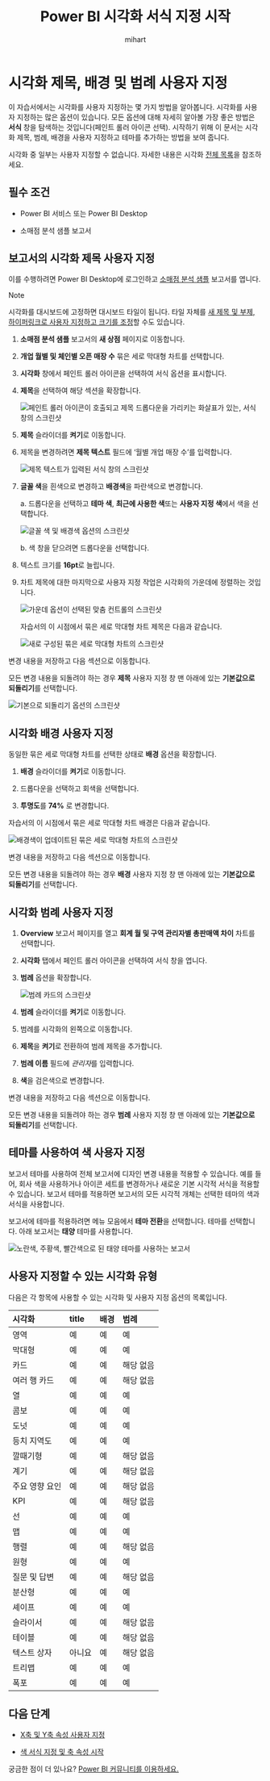 ﻿---
title: Power BI 시각화 서식 지정 시작
description: 시각화 제목, 배경 및 범례 사용자 지정
author: mihart
ms.reviewer: ''
featuredvideoid: IkJda4O7oGs
ms.service: powerbi
ms.subservice: powerbi-desktop
ms.topic: conceptual
ms.date: 03/06/2020
ms.author: mihart
LocalizationGroup: Visualizations
ms.openlocfilehash: 7ff02eb07d4b052892cc80ab4710223d8d302a9f
ms.sourcegitcommit: 7aa0136f93f88516f97ddd8031ccac5d07863b92
ms.translationtype: HT
ms.contentlocale: ko-KR
ms.lasthandoff: 05/05/2020
ms.locfileid: "78893441"
---
# <a name="customize-visualization-titles-backgrounds-and-legends"></a>시각화 제목, 배경 및 범례 사용자 지정

이 자습서에서는 시각화를 사용자 지정하는 몇 가지 방법을 알아봅니다. 시각화를 사용자 지정하는 많은 옵션이 있습니다. 모든 옵션에 대해 자세히 알아볼 가장 좋은 방법은 **서식** 창을 탐색하는 것입니다(페인트 롤러 아이콘 선택). 시작하기 위해 이 문서는 시각화 제목, 범례, 배경을 사용자 지정하고 테마를 추가하는 방법을 보여 줍니다.

시각화 중 일부는 사용자 지정할 수 없습니다. 자세한 내용은 시각화 [전체 목록](#visualization-types-that-you-can-customize)을 참조하세요.


## <a name="prerequisites"></a>필수 조건

- Power BI 서비스 또는 Power BI Desktop

- 소매점 분석 샘플 보고서

## <a name="customize-visualization-titles-in-reports"></a>보고서의 시각화 제목 사용자 지정

이를 수행하려면 Power BI Desktop에 로그인하고 [소매점 분석 샘플](../sample-datasets.md) 보고서를 엽니다.

> [!NOTE]
> 시각화를 대시보드에 고정하면 대시보드 타일이 됩니다. 타일 자체를 [새 제목 및 부제, 하이퍼링크로 사용자 지정하고 크기를 조정](../service-dashboard-edit-tile.md)할 수도 있습니다.

1. **소매점 분석 샘플** 보고서의 **새 상점** 페이지로 이동합니다.

1. **개업 월별 및 체인별 오픈 매장 수** 묶은 세로 막대형 차트를 선택합니다.

1. **시각화** 창에서 페인트 롤러 아이콘을 선택하여 서식 옵션을 표시합니다.

1. **제목**을 선택하여 해당 섹션을 확장합니다.

   ![페인트 롤러 아이콘이 호출되고 제목 드롭다운을 가리키는 화살표가 있는, 서식 창의 스크린샷](media/power-bi-visualization-customize-title-background-and-legend/power-bi-format-menu.png)

1. **제목** 슬라이더를 **켜기**로 이동합니다.

1. 제목을 변경하려면 **제목 텍스트** 필드에 ‘월별 개업 매장 수’를 입력합니다. 

    ![제목 텍스트가 입력된 서식 창의 스크린샷](media/power-bi-visualization-customize-title-background-and-legend/power-bi-title.png)

1. **글꼴 색**을 흰색으로 변경하고 **배경색**을 파란색으로 변경합니다.    

    a. 드롭다운을 선택하고 **테마 색**, **최근에 사용한 색**또는 **사용자 지정 색**에서 색을 선택합니다.
    
    ![글꼴 색 및 배경색 옵션의 스크린샷](media/power-bi-visualization-customize-title-background-and-legend/power-bi-color.png)

    b. 색 창을 닫으려면 드롭다운을 선택합니다.


1. 텍스트 크기를 **16pt**로 늘립니다.

1. 차트 제목에 대한 마지막으로 사용자 지정 작업은 시각화의 가운데에 정렬하는 것입니다.

    ![가운데 옵션이 선택된 맞춤 컨트롤의 스크린샷](media/power-bi-visualization-customize-title-background-and-legend/power-bi-align.png)

    자습서의 이 시점에서 묶은 세로 막대형 차트 제목은 다음과 같습니다.

    ![새로 구성된 묶은 세로 막대형 차트의 스크린샷](media/power-bi-visualization-customize-title-background-and-legend/power-bi-table.png)

변경 내용을 저장하고 다음 섹션으로 이동합니다.

모든 변경 내용을 되돌려야 하는 경우 **제목** 사용자 지정 창 맨 아래에 있는 **기본값으로 되돌리기**를 선택합니다.

![기본으로 되돌리기 옵션의 스크린샷](media/power-bi-visualization-customize-title-background-and-legend/power-bi-revert.png)

## <a name="customize-visualization-backgrounds"></a>시각화 배경 사용자 지정

동일한 묶은 세로 막대형 차트를 선택한 상태로 **배경** 옵션을 확장합니다.

1. **배경** 슬라이더를 **켜기**로 이동합니다.

1. 드롭다운을 선택하고 회색을 선택합니다.

1. **투명도**를 **74%** 로 변경합니다.

자습서의 이 시점에서 묶은 세로 막대형 차트 배경은 다음과 같습니다.

![배경색이 업데이트된 묶은 세로 막대형 차트의 스크린샷](media/power-bi-visualization-customize-title-background-and-legend/power-bi-background.png)

변경 내용을 저장하고 다음 섹션으로 이동합니다.

모든 변경 내용을 되돌려야 하는 경우 **배경** 사용자 지정 창 맨 아래에 있는 **기본값으로 되돌리기**를 선택합니다.

## <a name="customize-visualization-legends"></a>시각화 범례 사용자 지정

1. **Overview** 보고서 페이지를 열고 **회계 월 및 구역 관리자별 총판매액 차이** 차트를 선택합니다.

1. **시각화** 탭에서 페인트 롤러 아이콘을 선택하여 서식 창을 엽니다.

1. **범례** 옵션을 확장합니다.

    ![범례 카드의 스크린샷](media/power-bi-visualization-customize-title-background-and-legend/power-bi-legends.png)

1. **범례** 슬라이더를 **켜기**로 이동합니다.

1. 범례를 시각화의 왼쪽으로 이동합니다.

1. **제목**을 **켜기**로 전환하여 범례 제목을 추가합니다.

1. **범례 이름** 필드에 *관리자*를 입력합니다.

1. **색**을 검은색으로 변경합니다.

변경 내용을 저장하고 다음 섹션으로 이동합니다.

모든 변경 내용을 되돌려야 하는 경우 **범례** 사용자 지정 창 맨 아래에 있는 **기본값으로 되돌리기**를 선택합니다.

## <a name="customize-colors-using-a-theme"></a>테마를 사용하여 색 사용자 지정

보고서 테마를 사용하여 전체 보고서에 디자인 변경 내용을 적용할 수 있습니다. 예를 들어, 회사 색을 사용하거나 아이콘 세트를 변경하거나 새로운 기본 시각적 서식을 적용할 수 있습니다. 보고서 테마를 적용하면 보고서의 모든 시각적 개체는 선택한 테마의 색과 서식을 사용합니다.

보고서에 테마를 적용하려면 메뉴 모음에서 **테마 전환**을 선택합니다. 테마를 선택합니다.  아래 보고서는 **태양** 테마를 사용합니다.

 
![노란색, 주황색, 빨간색으로 된 태양 테마를 사용하는 보고서](media/power-bi-visualization-customize-title-background-and-legend/power-bi-theme.png)

## <a name="visualization-types-that-you-can-customize"></a>사용자 지정할 수 있는 시각화 유형

다음은 각 항목에 사용할 수 있는 시각화 및 사용자 지정 옵션의 목록입니다.

| 시각화 | title | 배경 | 범례 |
|:--- |:--- |:--- |:--- |
| 영역 | 예 | 예 |예 |
| 막대형 | 예 | 예 |예 |
| 카드 | 예 | 예 |해당 없음 |
| 여러 행 카드 | 예 | 예 | 해당 없음 |
| 열 | 예 | 예 | 예 |
| 콤보 | 예 | 예 | 예 |
| 도넛 | 예 | 예 | 예 |
| 등치 지역도 | 예 | 예 | 예 |
| 깔때기형 | 예 | 예 | 해당 없음 |
| 계기 | 예 | 예 | 해당 없음 |
| 주요 영향 요인 | 예 | 예 | 해당 없음 |
| KPI | 예 | 예 | 해당 없음 |
| 선 | 예 | 예 | 예 |
| 맵 | 예 | 예 | 예 |
| 행렬 | 예 | 예 | 해당 없음 |
| 원형 | 예 | 예 | 예 |
| 질문 및 답변 | 예 | 예 | 해당 없음 |
| 분산형 | 예 | 예 | 예 |
| 셰이프 | 예 | 예 | 예 |
| 슬라이서 | 예 | 예 | 해당 없음 |
| 테이블 | 예 | 예 | 해당 없음 |
| 텍스트 상자 | 아니요 | 예 | 해당 없음 |
| 트리맵 | 예 | 예 | 예 |
| 폭포 | 예 | 예 | 예 |

## <a name="next-steps"></a>다음 단계

- [X축 및 Y축 속성 사용자 지정](power-bi-visualization-customize-x-axis-and-y-axis.md)

- [색 서식 지정 및 축 속성 시작](service-getting-started-with-color-formatting-and-axis-properties.md)

궁금한 점이 더 있나요? [Power BI 커뮤니티를 이용하세요.](https://community.powerbi.com/)
